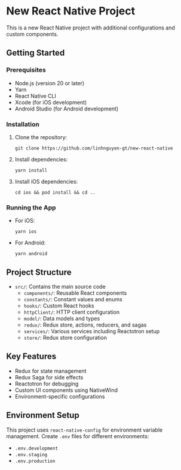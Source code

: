 # New React Native Project

This is a new React Native project with additional configurations and custom components.

## Getting Started

### Prerequisites

- Node.js (version 20 or later)
- Yarn
- React Native CLI
- Xcode (for iOS development)
- Android Studio (for Android development)

### Installation

1. Clone the repository:
   ```
   git clone https://github.com/linhnguyen-gt/new-react-native
   ```

2. Install dependencies:
   ```
   yarn install
   ```

3. Install iOS dependencies:
   ```
   cd ios && pod install && cd ..
   ```

### Running the App

- For iOS:
  ```
  yarn ios
  ```

- For Android:
  ```
  yarn android
  ```

## Project Structure

- `src/`: Contains the main source code
    - `components/`: Reusable React components
    - `constants/`: Constant values and enums
    - `hooks/`: Custom React hooks
    - `httpClient/`: HTTP client configuration
    - `model/`: Data models and types
    - `redux/`: Redux store, actions, reducers, and sagas
    - `services/`: Various services including Reactotron setup
    - `store/`: Redux store configuration

## Key Features

- Redux for state management
- Redux Saga for side effects
- Reactotron for debugging
- Custom UI components using NativeWind
- Environment-specific configurations

## Environment Setup

This project uses `react-native-config` for environment variable management. Create `.env` files for different
environments:

- `.env.development`
- `.env.staging`
- `.env.production`

